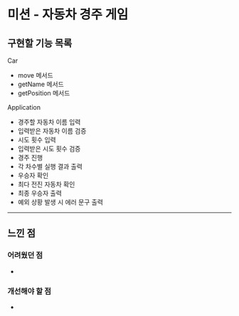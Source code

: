 # 미션 - 자동차 경주 게임

## 구현할 기능 목록

Car
- move 메서드
- getName 메서드
- getPosition 메서드

Application
- 경주할 자동차 이름 입력
- 입력받은 자동차 이름 검증
- 시도 횟수 입력
- 입력받은 시도 횟수 검증
- 경주 진행
- 각 차수별 실행 결과 출력
- 우승자 확인
- 최다 전진 자동차 확인
- 최종 우승자 출력
- 예외 상황 발생 시 에러 문구 출력

---

## 느낀 점

### 어려웠던 점

- 

### 개선해야 할 점

- 
